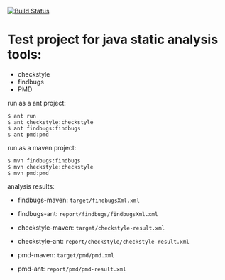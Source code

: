 [![Build Status](https://travis-ci.org/metamx/java-util.svg?branch=master)](https://travis-ci.org/metamx/java-util)

Test project for java static analysis tools:
===========================================
- checkstyle
- findbugs
- PMD

run as a ant project:
```command
$ ant run
$ ant checkstyle:checkstyle
$ ant findbugs:findbugs
$ ant pmd:pmd
```
run as a maven project:
```command
$ mvn findbugs:findbugs
$ mvn checkstyle:checkstyle 
$ mvn pmd:pmd
```
analysis results:
- findbugs-maven: `target/findbugsXml.xml`
- findbugs-ant: `report/findbugs/findbugsXml.xml`

- checkstyle-maven: `target/checkstyle-result.xml`
- checkstyle-ant: `report/checkstyle/checkstyle-result.xml`

- pmd-maven: `target/pmd/pmd.xml`
- pmd-ant: `report/pmd/pmd-result.xml`
